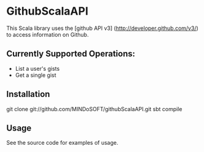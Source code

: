 GithubScalaAPI
==============

This Scala library uses the [github API v3] (http://developer.github.com/v3/) 
to access information on Github.

Currently Supported Operations:
------------------------------
* List a user's gists
* Get a single gist

Installation
------------
git clone git://github.com/MINDoSOFT/githubScalaAPI.git
sbt compile

Usage
-----
See the source code for examples of usage.
